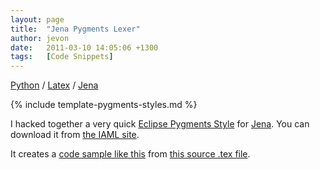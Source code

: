 ```yaml
---
layout: page
title:  "Jena Pygments Lexer"
author: jevon
date:   2011-03-10 14:05:06 +1300
tags:   [Code Snippets]
---
```


[Python](python.md) / [Latex](latex.md) / [Jena](jena.md)

{% include template-pygments-styles.md %}

I hacked together a very quick [Eclipse Pygments Style](eclipse-pygments-style.md) for [Jena](jena.md). You can download it from <a href="http://code.google.com/p/iaml/source/browse/trunk/org.openiaml.docs.tools/latex/pygments-jena/">the IAML site</a>.

It creates a <a href="http://iaml.googlecode.com/svn/trunk/org.openiaml.docs.tools/latex/pygments-jena/code-sample-jena.pdf">code sample like this</a> from <a href="http://code.google.com/p/iaml/source/browse/trunk/org.openiaml.docs.tools/latex/pygments-jena/code-sample.tex">this source .tex file</a>.
